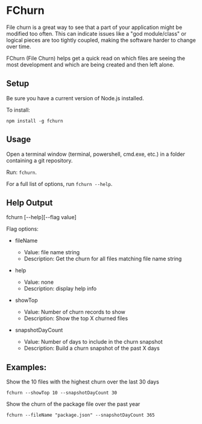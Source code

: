 # FChurn #

File churn is a great way to see that a part of your application might be modified too often.  This can indicate issues like a "god module/class" or logical pieces are too tightly coupled, making the software harder to change over time.

FChurn (File Churn) helps get a quick read on which files are seeing the most development and which are being created and then left alone.

## Setup ##

Be sure you have a current version of Node.js installed.

To install:

`npm install -g fchurn`

## Usage ##

Open a terminal window (terminal, powershell, cmd.exe, etc.) in a folder containing a git repository.

Run: `fchurn`.

For a full list of options, run `fchurn --help`.

## Help Output ##

fchurn [--help][--flag value]

Flag options:

- fileName
    - Value: file name string
    - Description: Get the churn for all files matching file name string

- help
    - Value: none
    - Description: display help info

- showTop
    - Value: Number of churn records to show
    - Description: Show the top X churned files

- snapshotDayCount
    - Value: Number of days to include in the churn snapshot
    - Description: Build a churn snapshot of the past X days

Examples:
---------

Show the 10 files with the highest churn over the last 30 days

`fchurn --showTop 10 --snapshotDayCount 30`

Show the churn of the package file over the past year

`fchurn --fileName "package.json" --snapshotDayCount 365`
